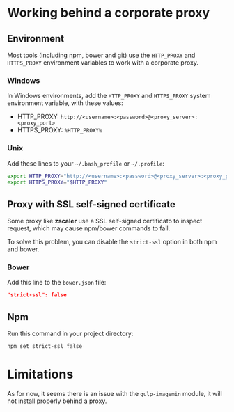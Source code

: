 # Working behind a corporate proxy

## Environment

Most tools (including npm, bower and git) use the `HTTP_PROXY` and 
`HTTPS_PROXY` environment variables to work with a corporate proxy.

### Windows

In Windows environments, add the `HTTP_PROXY` and `HTTPS_PROXY` system
environment variable, with these values:

- HTTP_PROXY: `http://<username>:<password>@<proxy_server>:<proxy_port>`
- HTTPS_PROXY: `%HTTP_PROXY%`

### Unix

Add these lines to your `~/.bash_profile` or `~/.profile`:
```sh
export HTTP_PROXY="http://<username>:<password>@<proxy_server>:<proxy_port>"
export HTTPS_PROXY="$HTTP_PROXY"
```

## Proxy with SSL self-signed certificate

Some proxy like **zscaler** use a SSL self-signed certificato to inspect
request, which may cause npm/bower commands to fail.

To solve this problem, you can disable the `strict-ssl` option in both npm
and bower.

### Bower

Add this line to the `bower.json` file:
```json
"strict-ssl": false
```

## Npm

Run this command in your project directory:
```sh
npm set strict-ssl false
```

# Limitations

As for now, it seems there is an issue with the `gulp-imagemin` module, it will
not install properly behind a proxy.